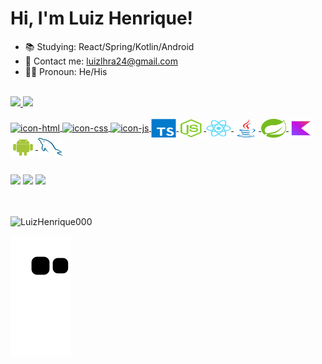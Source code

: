 # Hi, I'm Luiz Henrique!

- 📚 Studying: React/Spring/Kotlin/Android
- 🤝 Contact me: luizlhra24@gmail.com
- 🧔‍♂️ Pronoun: He/His

<div style="display: inline_block"><br>
  <a href="https://github.com/LuizHenrique000"> 
  <img height="180em" src="https://github-readme-stats.vercel.app/api?username=LuizHenrique000&show_icons=true&theme=dracula&include_all_commits=true&count_private=true"/>
  <img height="180em" src="https://github-readme-stats.vercel.app/api/top-langs/?username=LuizHenrique000&layout=compact&langs_count=7&theme=dracula"/>
</div>
</div>
<div style="display: inline_block"><br>
  <img align="center" alt="icon-html" height="30" width="40" src="https://cdn.jsdelivr.net/gh/devicons/devicon/icons/html5/html5-original.svg" />
  <img align="center" alt="icon-css" height="30" width="40" src="https://cdn.jsdelivr.net/gh/devicons/devicon/icons/css3/css3-original.svg" />
  <img align="center" alt="icon-js" height="30" width="40" src="https://cdn.jsdelivr.net/gh/devicons/devicon/icons/javascript/javascript-original.svg" />
  <img align="center" alt="icon-typescript" height="30" width="40" src="https://github.com/devicons/devicon/blob/master/icons/typescript/typescript-original.svg" /> 
  <img align="center" alt="icon-nodejs" height="30" width="40" src="https://github.com/devicons/devicon/blob/master/icons/nodejs/nodejs-original.svg" />
  <img align="center" alt="icon-react" height="30" width="40" src="https://github.com/devicons/devicon/blob/master/icons/react/react-original.svg" />
  <img align="center" alt="icon-java" height="30" width="40" src="https://github.com/devicons/devicon/blob/master/icons/java/java-original.svg" />
  <img align="center" alt="icon-spring" height="30" width="40" src="https://github.com/devicons/devicon/blob/master/icons/spring/spring-original.svg" />
  <img align="center" alt="icon-kotlin" height="30" width="40" src="https://github.com/devicons/devicon/blob/master/icons/kotlin/kotlin-original.svg" />
  <img align="center" alt="icon-android" height="30" width="40" src="https://github.com/devicons/devicon/blob/master/icons/android/android-original.svg" />
  <img align="center" alt="icon-mysql" height="30" width="40" src="https://github.com/devicons/devicon/blob/master/icons/mysql/mysql-original.svg" />
 
</div>

  ##

<div> 

  <a href="https://www.instagram.com/luizlhra24/" target="_blank"><img src="https://img.shields.io/badge/-Instagram-%23E4405F?style=for-the-badge&logo=instagram&logoColor=white" target="_blank"></a>
  <a href = "luizlhra24@gmail.com"><img src="https://img.shields.io/badge/-Gmail-%23333?style=for-the-badge&logo=gmail&logoColor=white" target="_blank"></a>
  <a href="https://www.linkedin.com/in/luiz-henrique-alba-774964219/" target="_blank"><img src="https://img.shields.io/badge/-LinkedIn-%230077B5?style=for-the-badge&logo=linkedin&logoColor=white" target="_blank"></a>  
<br/>
<br/>
<p align="left"> <img src="https://komarev.com/ghpvc/?username=LuizHenrique000&label=Profile%20views&color=0e75b6&style=flat" alt="LuizHenrique000" /> </p>
</div>

  ![Snake animation](https://github.com/LuizHenrique000/LuizHenrique000/blob/output/github-contribution-grid-snake.svg)


